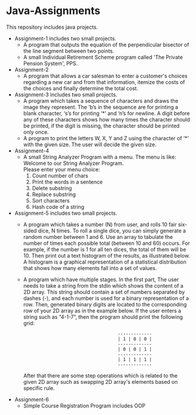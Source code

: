 # Java-Assignments
  This repository includes java projects.
  * Assignment-1 includes two small projects.
    - A program that outputs the equation of the perpendicular bisector of the line
      segment between two points.
    - A small Individual Retirement Scheme program called 'The Private Pension System', PPS.
  * Assignment-2
    - A program that allows a car salesman to enter a customer's choices regarding a new car and from that information, 
      itemize the costs of the choices and finally determine the total cost. 
  * Assignment-3 includes two small projects.
    - A program which takes a sequence of characters and draws the image they represent. The ‘b’s in the sequence are for printing a blank     character, ‘s’s for printing ‘*’ and ‘n’s for newline.  A digit before any of these characters shows how many times the character           should be printed, if the digit is missing, the character should be printed only once.
    - A program to print the letters W, X, Y and Z using the character of ‘*’ with the given size. The user will decide the given size.
  * Assignment-4
    - A small String Analyzer Program with a menu. The menu is like:\
        Welcome to our String Analyzer Program.\
        Please enter your menu choice:
         1. Count number of chars
         2. Print the words in a sentence
         3. Delete substring
         4. Replace substring
         5. Sort characters
         6. Hash code of a string
  * Assignment-5 includes two small projects.
    - A program which takes a number (N) from user, and rolls 10 fair six-sided dice, N times. To
      roll a single dice, you can simply generate a random number between 1 and 6. Use an array to tabulate
      the number of times each possible total (between 10 and 60) occurs. For example, if the number is 1
      for all ten dices, the total of them will be 10. Then print out a text histogram of the results, as
      illustrated below. A histogram is a graphical representation of a statistical distribution that shows
      how many elements fall into a set of values.
    - A program which have multiple stages. In the first part, The user needs to take a string from the stdin which shows the content of       a 2D array. This string should contain a set of numbers separated by dashes (-), and each number is used for a binary                   representation of a row. Then, generated binary digits are located to the corresponding row of your 2D array as in the example           below. If the user enters a string such as “4-1-7”, then the program should print the following grid:

                                              -------------
                                              | 1 | 0 | 0 |
                                              -------------
                                              | 0 | 0 | 1 |
                                              -------------
                                              | 1 | 1 | 1 |
                                              -------------
      After that there are some step operations which is related to the given 2D array such as swapping 2D array's elements based on           specific rule.
  * Assignment-6 
    - Simple Course Registration Program includes OOP
 
